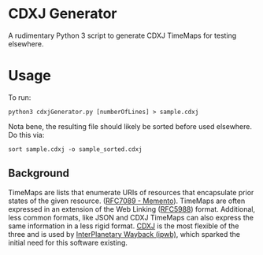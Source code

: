# CDXJ Generator

A rudimentary Python 3 script to generate CDXJ TimeMaps for testing elsewhere. 

# Usage

To run:

    python3 cdxjGenerator.py [numberOfLines] > sample.cdxj

Nota bene, the resulting file should likely be sorted before used elsewhere. Do this via:

    sort sample.cdxj -o sample_sorted.cdxj

## Background
TimeMaps are lists that enumerate URIs of resources that encapsulate prior states of the given resource. ([RFC7089 - Memento](https://tools.ietf.org/html/rfc7089)). TimeMaps are often expressed in an extension of the Web Linking ([RFC5988](https://tools.ietf.org/html/rfc5988)) format. Additional, less common formats, like JSON and CDXJ TimeMaps can also express the same information in a less rigid format. [CDXJ](https://github.com/oduwsdl/ORS/wiki/CDXJ) is the most flexible of the three and is used by [InterPlanetary Wayback (ipwb)](https://github.com/oduwsdl/ipwb), which sparked the initial need for this software existing.
